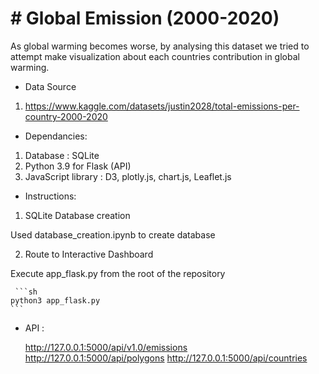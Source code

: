 # # Global Emission (2000-2020)

 As global warming becomes worse, by analysing this dataset we tried to attempt make visualization about each countries contribution in global warming. 

* Data Source

1) https://www.kaggle.com/datasets/justin2028/total-emissions-per-country-2000-2020

 

* Dependancies:
1) Database : SQLite
2) Python 3.9 for Flask (API) 
3) JavaScript library : D3, plotly.js, chart.js, Leaflet.js


* Instructions: 

1) SQLite Database creation
  
  Used database_creation.ipynb to create database

2) Route to Interactive Dashboard

  Execute app_flask.py from the root of the repository

     ```sh 
    python3 app_flask.py
    ```

* API :

    http://127.0.0.1:5000/api/v1.0/emissions
    http://127.0.0.1:5000/api/polygons
    http://127.0.0.1:5000/api/countries

   